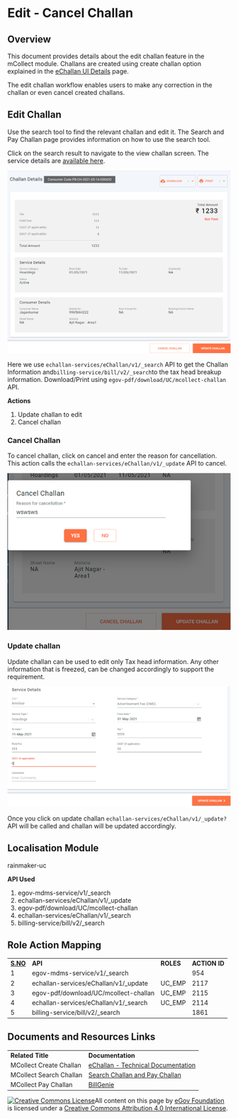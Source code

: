 # Edit - Cancel Challan

## Overview

This document provides details about the edit challan feature in the mCollect module. Challans are created using create challan option explained in the [eChallan UI Details](./) page.

The edit challan workflow enables users to make any correction in the challan or even cancel created challans.

## Edit Challan

Use the search tool to find the relevant challan and edit it. The Search and Pay Challan page provides information on how to use the search tool.

Click on the search result to navigate to the view challan screen. The service details are [available here](https://github.com/egovernments/frontend/blob/39ffbeb4f5446bbb08729e9ce6cf0d519f2f748c/web/rainmaker/dev-packages/egov-uc-dev/src/ui-config/screens/specs/uc/search-preview.js).

![](../../../../.gitbook/assets/image-20210514-103550.png)

Here we use `echallan-services/eChallan/v1/_search` API to get the Challan Information and`billing-service/bill/v2/_search`to the tax head breakup information. Download/Print using `egov-pdf/download/UC/mcollect-challan` API.

**Actions**

1. Update challan to edit
2. Cancel challan

### **Cancel Challan**

To cancel challan, click on cancel and enter the reason for cancellation. This action calls the `echallan-services/eChallan/v1/_update` API to cancel.

![](../../../../.gitbook/assets/image-20210514-105626.png)

### **Update challan**

Update challan can be used to edit only Tax head information. Any other information that is freezed, can be changed accordingly to support the requirement.

![](../../../../.gitbook/assets/image-20210514-104431.png)

Once you click on update challan `echallan-services/eChallan/v1/_update?` API will be called and challan will be updated accordingly.

## **Localisation Module**

rainmaker-uc

**API Used**

1. egov-mdms-service/v1/\_search
2. echallan-services/eChallan/v1/\_update
3. egov-pdf/download/UC/mcollect-challan
4. echallan-services/eChallan/v1/\_search
5. billing-service/bill/v2/\_search

## **Role Action Mapping**

|                          |                                        |           |               |
| ------------------------ | -------------------------------------- | --------- | ------------- |
| [**S.NO**](http://s.no/) | **API**                                | **ROLES** | **ACTION ID** |
| 1                        | egov-mdms-service/v1/\_search          |           | 954           |
| 2                        | echallan-services/eChallan/v1/\_update | UC\_EMP   | 2117          |
| 3                        | egov-pdf/download/UC/mcollect-challan  | UC\_EMP   | 2115          |
| 4                        | echallan-services/eChallan/v1/\_search | UC\_EMP   | 2114          |
| 5                        | billing-service/bill/v2/\_search       |           | 1861          |

## **Documents and Resources Links**

|                         |                                                                                            |
| ----------------------- | ------------------------------------------------------------------------------------------ |
| **Related Title**       | **Documentation**                                                                          |
| MCollect Create Challan | [eChallan - Technical Documentation](./)                                                   |
| MCollect Search Challan | [Search Challan and Pay Challan](search-and-pay-challan.md)                                |
| MCollect Pay Challan    | [BillGenie](https://digit-discuss.atlassian.net/wiki/spaces/EGR/pages/436502610/BillGenie) |

[![Creative Commons License](https://i.creativecommons.org/l/by/4.0/80x15.png)​](http://creativecommons.org/licenses/by/4.0/)All content on this page by [eGov Foundation](https://egov.org.in/) is licensed under a [Creative Commons Attribution 4.0 International License](http://creativecommons.org/licenses/by/4.0/).
